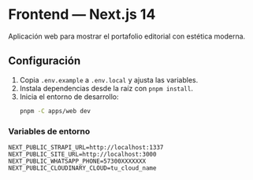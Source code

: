 # Frontend — Next.js 14

Aplicación web para mostrar el portafolio editorial con estética moderna.

## Configuración

1. Copia `.env.example` a `.env.local` y ajusta las variables.
2. Instala dependencias desde la raíz con `pnpm install`.
3. Inicia el entorno de desarrollo:
   ```bash
   pnpm -C apps/web dev
   ```

### Variables de entorno

```
NEXT_PUBLIC_STRAPI_URL=http://localhost:1337
NEXT_PUBLIC_SITE_URL=http://localhost:3000
NEXT_PUBLIC_WHATSAPP_PHONE=57300XXXXXXX
NEXT_PUBLIC_CLOUDINARY_CLOUD=tu_cloud_name
```
